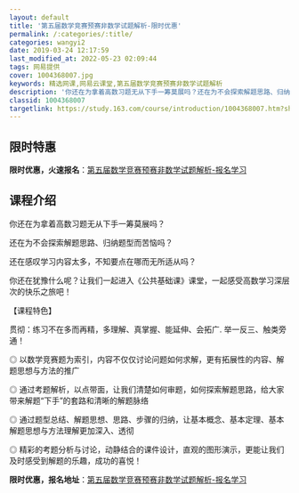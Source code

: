 ```yaml
---
layout: default
title: '第五届数学竞赛预赛非数学试题解析-限时优惠'
permalink: /:categories/:title/
categories: wangyi2
date: 2019-03-24 12:17:59
last_modified_at: 2022-05-23 02:09:44
tags: 网易提供
cover: 1004368007.jpg
keywords: 精选网课,网易云课堂,第五届数学竞赛预赛非数学试题解析
description: '你还在为拿着高数习题无从下手一筹莫展吗？还在为不会探索解题思路、归纳题型而苦恼吗？还在感叹学习内容太多，不知要点在哪而无'
classid: 1004368007
targetlink: https://study.163.com/course/introduction/1004368007.htm?share=1&shareId=1025206652&utm_campaign=share&utm_medium=iphoneShare&utm_source=&utm_u=1025206652
---
```


## 限时特惠

**限时优惠，火速报名**：[第五届数学竞赛预赛非数学试题解析-报名学习](https://study.163.com/course/introduction/1004368007.htm?share=1&shareId=1025206652&utm_campaign=share&utm_medium=iphoneShare&utm_source=&utm_u=1025206652)

## 课程介绍

你还在为拿着高数习题无从下手一筹莫展吗？

还在为不会探索解题思路、归纳题型而苦恼吗？

还在感叹学习内容太多，不知要点在哪而无所适从吗？

你还在犹豫什么呢？让我们一起进入《公共基础课》课堂，一起感受高数学习深层次的快乐之旅吧！



【课程特色】

贯彻：练习不在多而再精，多理解、真掌握、能延伸、会拓广. 举一反三、触类旁通！

◎ 以数学竞赛题为索引，内容不仅仅讨论问题如何求解，更有拓展性的内容、解题思想与方法的推广

◎ 通过考题解析，以点带面，让我们清楚如何审题，如何探索解题思路，给大家带来解题“下手”的套路和清晰的解题脉络

◎ 通过题型总结、解题思想、思路、步骤的归纳，让基本概念、基本定理、基本解题思想与方法理解更加深入、透彻

◎ 精彩的考题分析与讨论，动静结合的课件设计，直观的图形演示，更能让我们及时感受到解题的乐趣，成功的喜悦！

**限时优惠，报名地址**：[第五届数学竞赛预赛非数学试题解析-报名学习](https://study.163.com/course/introduction/1004368007.htm?share=1&shareId=1025206652&utm_campaign=share&utm_medium=iphoneShare&utm_source=&utm_u=1025206652)

